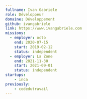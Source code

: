 ```yaml
---
fullname: Ivan Gabriele
role: Développeur
domaine: Développement
github: ivangabriele
link: https://www.ivangabriele.com
missions:
  - employer: octo
    end: 2020-07-15
    start: 2019-02-12
    status: independent
  - employer: La Zone
    end: 2021-11-30
    start: 2021-09-01
    status: independent
startups:
    - inca
previously:
    - codedutravail
---
```

